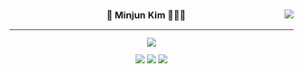 
<!-- https://velog.io/@seondal/Github-Readme-%EA%BE%B8%EB%AF%B8%EA%B8%B0-%EC%B4%9D%EC%A0%95%EB%A6%AC#%EC%99%84%EC%84%B1 -->

<div align="center">
  
  <img align="right" src="https://github-readme-stats.vercel.app/api/top-langs/?username=minjunkim-dev&theme=dracula&layout=compact&langs_count=10"/>
  
  ###  Minjun Kim 🧑🏻‍💻
  
  ---
  
  <a href="https://github.com/minjunkim-dev"><img src="https://hits.seeyoufarm.com/api/count/incr/badge.svg?url=https%3A%2F%2Fgithub.com%2Fseondal&count_bg=%23000000&title_bg=%23000000&icon=github.svg&icon_color=%23E7E7E7&title=GitHub&edge_flat=false)"/></a> 
<!--   <a href="https://solved.ac/whkakrkr"><img src="http://mazassumnida.wtf/api/mini/generate_badge?boj=whkakrkr"/></a> -->
 
  <a href="https://velog.io/@minjunkim-dev"><img src="https://img.shields.io/badge/velog-3DDC84?style=flat-square&logo=Velog&logoColor=white"/></a>
  <a href="https://www.linkedin.com/in/민준-김-a79621234/"><img src="https://img.shields.io/badge/-LinkedIn-blue?style=flat-square&logo=Linkedin&logoColor=white"/></a>
  <a href="mailto:minjunkim.dev@gmail.com"><img src="https://img.shields.io/badge/Gmail-d14836?style=flat-square&logo=Gmail&logoColor=white&link=mailto:minjunkim.dev@gmail.com"/></a> 

  <br>
 
</div>
